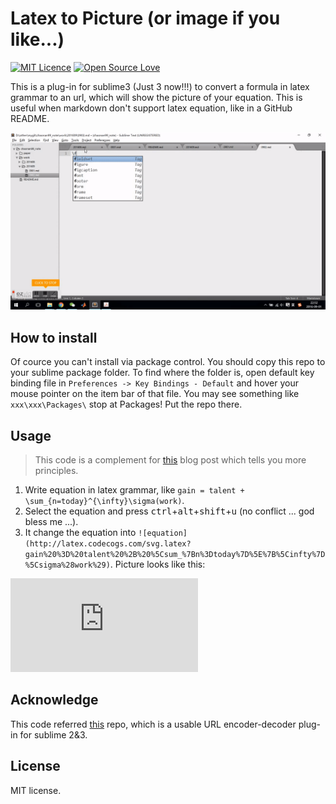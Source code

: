 # Latex to Picture (or image if you like...)

[![MIT Licence](https://badges.frapsoft.com/os/mit/mit.svg?v=103)](https://opensource.org/licenses/mit-license.php)   [![Open Source Love](https://badges.frapsoft.com/os/v1/open-source.svg?v=103)](https://github.com/ellerbrock/open-source-badge/)

This is a plug-in for sublime3 (Just 3 now!!!) to convert a formula in latex grammar to an url, which will show the picture of your equation. This is useful when markdown don't support latex equation, like in a GitHub README.

![gif](effact.gif)

## How to install
Of cource you can't install via package control. You should copy this repo to your sublime package folder. To find where the folder is, open default key binding file in `Preferences -> Key Bindings - Default` and hover your mouse pointer on the item bar of that file. You may see something like `xxx\xxx\Packages\` stop at Packages! Put the repo there.

## Usage
> This code is a complement for [this](https://chaonan99.github.io/2016/how-to-add-equation-on-github-markdown-file/) blog post which tells you more principles.

1. Write equation in latex grammar, like `gain = talent + \sum_{n=today}^{\infty}\sigma(work)`.
2. Select the equation and press <kbd>ctrl</kbd>+<kbd>alt</kbd>+<kbd>shift</kbd>+<kbd>u</kbd> (no conflict ... god bless me ...).
3. It change the equation into `![equation](http://latex.codecogs.com/svg.latex?gain%20%3D%20talent%20%2B%20%5Csum_%7Bn%3Dtoday%7D%5E%7B%5Cinfty%7D%5Csigma%28work%29)`. Picture looks like this:

![equation](http://latex.codecogs.com/svg.latex?gain%20%3D%20talent%20%2B%20%5Csum_%7Bn%3Dtoday%7D%5E%7B%5Cinfty%7D%5Csigma%28work%29)

## Acknowledge
This code referred [this](https://github.com/mastahyeti/URLEncode) repo, which is a usable URL encoder-decoder plug-in for sublime 2&3.

## License
MIT license.